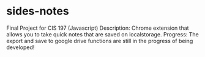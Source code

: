 # sides-notes
Final Project for CIS 197 (Javascript)
Description: Chrome extension that allows you to take quick notes that are saved on localstorage. 
Progress: The export and save to google drive functions are still in the progress of being developed!
